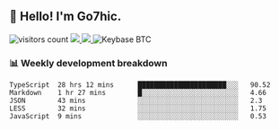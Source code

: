 ## 👋 Hello! I'm Go7hic.

 ![visitors count](https://visitors-by-url-pls-dont-use-this-in-your-repo.vercel.app/Go7hic-github-readme)
 <a href="https://twitter.com/Go7hic">
    <img src="https://img.shields.io/badge/-@Go7hic-1ca0f1?style=flat-square&labelColor=1ca0f1&logo=twitter&logoColor=white&link=https://twitter.com/Go7hic">
   <a/>
   <a href="mailto:gtfx0209@gmail.com">
    <img src="https://img.shields.io/badge/-gtfx0209@gmail.com-c14438?style=flat-square&logo=Gmail&logoColor=white&link=mailto:gtfx0209@gmail.com">
   <a/>
    ![Keybase BTC](https://img.shields.io/keybase/btc/Go7hic)
 <!--
🔭 I’m currently working
🌱 I’m currently learning
💬 Ask me about 
📫 How to reach me: 
⚡ Fun fact: 
-->
 <!--
![My Github Stats](https://github-readme-stats.vercel.app/api?username=Go7hic&show_icons=true&count_private=true)

-->

### 📊 Weekly development breakdown
<!--START_SECTION:waka-->
```text
TypeScript  28 hrs 12 mins      ██████████████████████░░░   90.52 
Markdown    1 hr 27 mins        █░░░░░░░░░░░░░░░░░░░░░░░░   4.66 
JSON        43 mins             ░░░░░░░░░░░░░░░░░░░░░░░░░   2.3 
LESS        32 mins             ░░░░░░░░░░░░░░░░░░░░░░░░░   1.75 
JavaScript  9 mins              ░░░░░░░░░░░░░░░░░░░░░░░░░   0.53
```
<!--END_SECTION:waka-->
    

